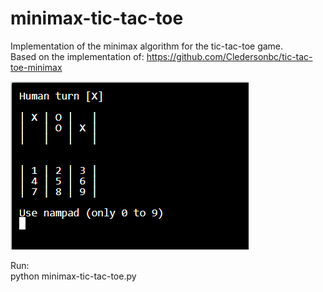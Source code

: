 # minimax-tic-tac-toe
Implementation of the minimax algorithm for the tic-tac-toe game.  
Based on the implementation of: https://github.com/Cledersonbc/tic-tac-toe-minimax

![Alt text](tic_tac_toe.png?raw=true "Title")

Run:  
python minimax-tic-tac-toe.py
